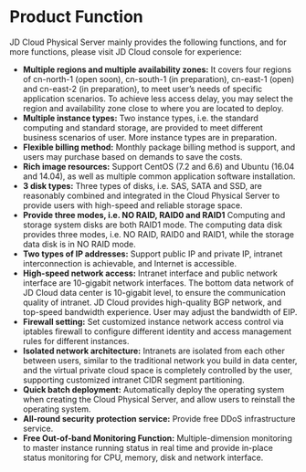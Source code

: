 # Product Function

JD Cloud Physical Server mainly provides the following functions, and for more functions, please visit JD Cloud console for experience:

- **Multiple regions and multiple availability zones:**
It covers four regions of cn-north-1 (open soon), cn-south-1 (in preparation), cn-east-1 (open) and cn-east-2 (in preparation), to meet user’s needs of specific application scenarios. To achieve less access delay, you may select the region and availability zone close to where you are located to deploy.
- **Multiple instance types:**
Two instance types, i.e. the standard computing and standard storage, are provided to meet different business scenarios of user. More instance types are in preparation.
- **Flexible billing method:**
Monthly package billing method is support, and users may purchase based on demands to save the costs.
- **Rich image resources:**
Support CentOS (7.2 and 6.6) and Ubuntu (16.04 and 14.04), as well as multiple common application software installation.
- **3 disk types:**
Three types of disks, i.e. SAS, SATA and SSD, are reasonably combined and integrated in the Cloud Physical Server to provide users with high-speed and reliable storage space.
- **Provide three modes, i.e. NO RAID, RAID0 and RAID1**
Computing and storage system disks are both RAID1 mode. The computing data disk provides three modes, i.e. NO RAID, RAID0 and RAID1, while the storage data disk is in NO RAID mode.
- **Two types of IP addresses:**
Support public IP and private IP, intranet interconnection is achievable, and Internet is accessible.
- **High-speed network access:**
Intranet interface and public network interface are 10-gigabit network interfaces. The bottom data network of JD Cloud data center is 10-gigabit level, to ensure the communication quality of intranet. JD Cloud provides high-quality BGP network, and top-speed bandwidth experience. User may adjust the bandwidth of EIP.
- **Firewall setting:**
Set customized instance network access control via iptables firewall to configure different identity and access management rules for different instances.
- **Isolated network architecture:**
Intranets are isolated from each other between users, similar to the traditional network you build in data center, and the virtual private cloud space is completely controlled by the user, supporting customized intranet CIDR segment partitioning.
- **Quick batch deployment:**
Automatically deploy the operating system when creating the Cloud Physical Server, and allow users to reinstall the operating system.
- **All-round security protection service:**
Provide free DDoS infrastructure service.
- **Free Out-of-band Monitoring Function:**
Multiple-dimension monitoring to master instance running status in real time and provide in-place status monitoring for CPU, memory, disk and network interface.
